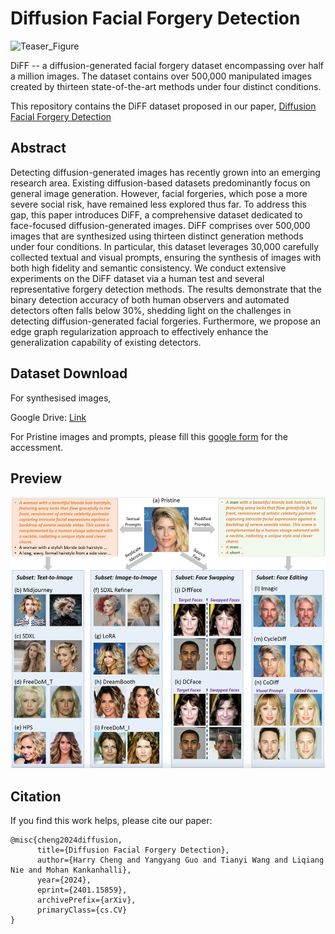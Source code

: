 # Diffusion Facial Forgery Detection

![Teaser_Figure](./Image/Teaser_Figure.png)

DiFF -- a diffusion-generated facial forgery dataset encompassing over half a million images. The dataset contains over 500,000 manipulated images created by thirteen state-of-the-art methods under four distinct conditions.

This repository contains the DiFF dataset proposed in our paper, [Diffusion Facial Forgery Detection](https://arxiv.org/abs/2401.15859)

## Abstract

Detecting diffusion-generated images has recently grown into an emerging research area. Existing diffusion-based datasets predominantly focus on general image generation. However, facial forgeries, which pose a more severe social risk, have remained less explored thus far. To address this gap, this paper introduces DiFF, a comprehensive dataset dedicated to face-focused diffusion-generated images. DiFF comprises over 500,000 images that are synthesized using thirteen distinct generation methods under four conditions. In particular, this dataset leverages 30,000 carefully collected textual and visual prompts, ensuring the synthesis of images with both high fidelity and semantic consistency. We conduct extensive experiments on the DiFF dataset via a human test and several representative forgery detection methods. The results demonstrate that the binary detection accuracy of both human observers and automated detectors often falls below 30%, shedding light on the challenges in detecting diffusion-generated facial forgeries. Furthermore, we propose an edge graph regularization approach to effectively enhance the generalization capability of existing detectors.

## Dataset Download

For synthesised images,

Google Drive: [Link](https://drive.google.com/drive/folders/13uTBF7-YkqtpGNjc9QvqzaBfBJ5fe7-w?usp=drive_link)

For Pristine images and prompts, please fill this [google form](https://forms.gle/qRM1iZMLSTEymczN7) for the accessment.

## Preview

![Mid](./Image/Visual_Full.jpg)

## Citation

If you find this work helps, please cite our paper:

```
@misc{cheng2024diffusion,
      title={Diffusion Facial Forgery Detection}, 
      author={Harry Cheng and Yangyang Guo and Tianyi Wang and Liqiang Nie and Mohan Kankanhalli},
      year={2024},
      eprint={2401.15859},
      archivePrefix={arXiv},
      primaryClass={cs.CV}
}
```

